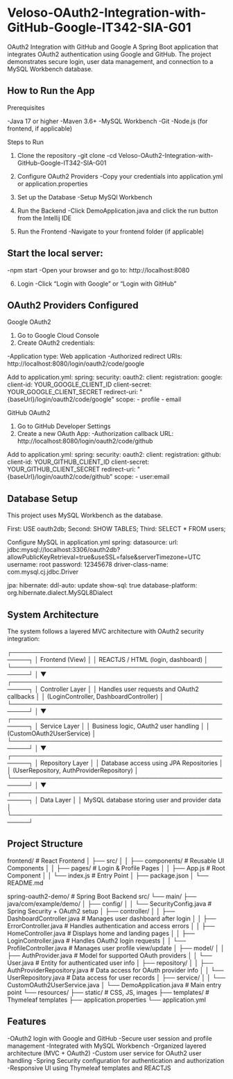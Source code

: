 # Veloso-OAuth2-Integration-with-GitHub-Google-IT342-SIA-G01

OAuth2 Integration with GitHub and Google
A Spring Boot application that integrates OAuth2 authentication using Google and GitHub.
The project demonstrates secure login, user data management, and connection to a MySQL Workbench database.

## How to Run the App

Prerequisites

-Java 17 or higher
-Maven 3.6+
-MySQL Workbench
-Git
-Node.js (for frontend, if applicable)

Steps to Run

1. Clone the repository
  -git clone <repository-url>
  -cd Veloso-OAuth2-Integration-with-GitHub-Google-IT342-SIA-G01
  
2. Configure OAuth2 Providers
  -Copy your credentials into application.yml or application.properties

3. Set up the Database
  -Setup MySQl Workbench

4. Run the Backend
  -Click DemoApplication.java and click the run button from the Intellij IDE

5. Run the Frontend
  -Navigate to your frontend folder (if applicable)

## Start the local server:
  -npm start
  -Open your browser and go to: http://localhost:8080

6. Login
  -Click “Login with Google” or “Login with GitHub”

## OAuth2 Providers Configured
Google OAuth2

1. Go to Google Cloud Console
2. Create OAuth2 credentials:

  -Application type: Web application
  -Authorized redirect URIs: http://localhost:8080/login/oauth2/code/google

Add to application.yml:
spring:
  security:
    oauth2:
      client:
        registration:
          google:
            client-id: YOUR_GOOGLE_CLIENT_ID
            client-secret: YOUR_GOOGLE_CLIENT_SECRET
            redirect-uri: "{baseUrl}/login/oauth2/code/google"
            scope:
              - profile
              - email

GitHub OAuth2

1. Go to GitHub Developer Settings
2. Create a new OAuth App:
  -Authorization callback URL: http://localhost:8080/login/oauth2/code/github

Add to application.yml:
spring:
  security:
    oauth2:
      client:
        registration:
          github:
            client-id: YOUR_GITHUB_CLIENT_ID
            client-secret: YOUR_GITHUB_CLIENT_SECRET
            redirect-uri: "{baseUrl}/login/oauth2/code/github"
            scope:
              - user:email

## Database Setup

This project uses MySQL Workbench as the database.

First: USE oauth2db;
Second: SHOW TABLES;
Third: SELECT * FROM users;

Configure MySQL in application.yml
spring:
  datasource:
    url: jdbc:mysql://localhost:3306/oauth2db?allowPublicKeyRetrieval=true&useSSL=false&serverTimezone=UTC
    username: root
    password: 12345678
    driver-class-name: com.mysql.cj.jdbc.Driver

  jpa:
    hibernate:
      ddl-auto: update
    show-sql: true
    database-platform: org.hibernate.dialect.MySQL8Dialect


## System Architecture
The system follows a layered MVC architecture with OAuth2 security integration:

┌──────────────────────────────────────────────────────┐
│                    Frontend (View)                   │
│   REACTJS / HTML         (login, dashboard)          │
└──────────────────────────────────────────────────────┘
                     │
                     ▼
┌──────────────────────────────────────────────────────┐
│                Controller Layer                      │
│  Handles user requests and OAuth2 callbacks          │
│  (LoginController, DashboardController)              │
└──────────────────────────────────────────────────────┘
                     │
                     ▼
┌──────────────────────────────────────────────────────┐
│                Service Layer                         │
│  Business logic, OAuth2 user handling                │
│  (CustomOAuth2UserService)                           │
└──────────────────────────────────────────────────────┘
                     │
                     ▼
┌──────────────────────────────────────────────────────┐
│                Repository Layer                      │
│  Database access using JPA Repositories              │
│  (UserRepository, AuthProviderRepository)            │
└──────────────────────────────────────────────────────┘
                     │
                     ▼
┌──────────────────────────────────────────────────────┐
│                Data Layer                            │
│  MySQL database storing user and provider data       │
└──────────────────────────────────────────────────────┘


## Project Structure


frontend/ # React Frontend
│ ├── src/
│ │ ├── components/ # Reusable UI Components
│ │ ├── pages/ # Login & Profile Pages
│ │ ├── App.js # Root Component
│ │ └── index.js # Entry Point
│ ├── package.json
│ └── README.md

spring-oauth2-demo/ # Spring Boot Backend
src/
└── main/
    ├── java/com/example/demo/
    │   ├── config/
    │   │   └── SecurityConfig.java             # Spring Security + OAuth2 setup
    │   ├── controller/
    │   │   ├── DashboardController.java        # Manages user dashboard after login
    │   │   ├── ErrorController.java            # Handles authentication and access errors
    │   │   ├── HomeController.java             # Displays home and landing pages
    │   │   ├── LoginController.java            # Handles OAuth2 login requests
    │   │   └── ProfileController.java          # Manages user profile view/update
    │   ├── model/
    │   │   ├── AuthProvider.java               # Model for supported OAuth providers
    │   │   └── User.java                       # Entity for authenticated user info
    │   ├── repository/
    │   │   ├── AuthProviderRepository.java     # Data access for OAuth provider info
    │   │   └── UserRepository.java             # Data access for user records
    │   ├── service/
    │   │   └── CustomOAuth2UserService.java
    │   └── DemoApplication.java                 # Main entry point
    └── resources/
        ├── static/                              # CSS, JS, images
        ├── templates/                           # Thymeleaf templates
        ├── application.properties
        └── application.yml

## Features

-OAuth2 login with Google and GitHub
-Secure user session and profile management
-Integrated with MySQL Workbench
-Organized layered architecture (MVC + OAuth2)
-Custom user service for OAuth2 user handling
-Spring Security configuration for authentication and authorization
-Responsive UI using Thymeleaf templates and REACTJS
